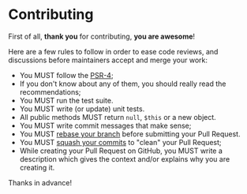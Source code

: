# Contributing

First of all, **thank you** for contributing, **you are awesome**!

Here are a few rules to follow in order to ease code reviews, and discussions before maintainers accept and merge your work:

* You MUST follow the [PSR-4](http://www.php-fig.org/psr/psr-4/index.html);
* If you don't know about any of them, you should really read the recommendations;
* You MUST run the test suite.  
* You MUST write (or update) unit tests.  
* All public methods MUST return `null`, `$this` or a new object.  
* You MUST write commit messages that make sense;
* You MUST [rebase your branch](http://git-scm.com/book/en/Git-Branching-Rebasing) before submitting your Pull Request.
* You MUST [squash your commits](http://gitready.com/advanced/2009/02/10/squashing-commits-with-rebase.html) to "clean" your Pull Request;  
* While creating your Pull Request on GitHub, you MUST write a description which gives the context and/or explains why you are creating it.

Thanks in advance!
